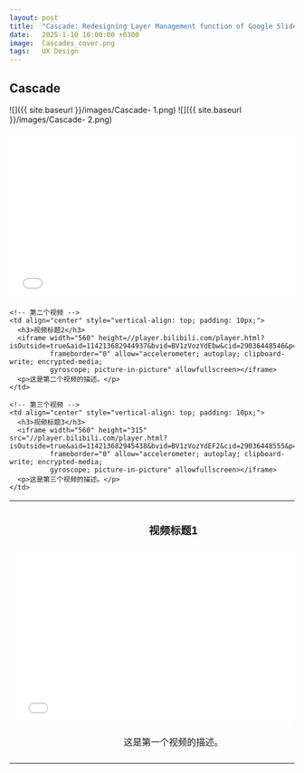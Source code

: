```yaml
---
layout: post
title:  "Cascade: Redesigning Layer Management function of Google Slides"
date:   2025-1-10 10:00:00 +0300
image:  Cascades_cover.png
tags:   UX Design
---
```

## Cascade 

![]({{ site.baseurl }}/images/Cascade- 1.png)
![]({{ site.baseurl }}/images/Cascade- 2.png)

 <!-- 总介绍 -->
<div style="position: relative; padding-bottom: 56.25%; height: 0; overflow: hidden; max-width: 100%; width: 100%; margin: 20px 0;">
  <iframe src="//player.bilibili.com/player.html?isOutside=true&aid=114213599123594&bvid=BV126ozYMEhc&cid=29036448606&p=1&high_quality=1" 
          style="position: absolute; top: 0; left: 0; width: 100%; height: 100%;" 
          frameborder="0" 
          scrolling="no" 
          allowfullscreen="true">
  </iframe>
</div>


<table> 
  <tr>
    <!-- 第一个视频 -->
    <td align="center" style="vertical-align: top; padding: 10px;">
      <h3>视频标题1</h3>
      <iframe width="560" height="315" src="//player.bilibili.com/player.html?isOutside=true&aid=114213682944438&bvid=BV1zVozYdEJT&cid=29036576982&p=1"
              frameborder="0" allow="accelerometer; autoplay; clipboard-write; encrypted-media; 
              gyroscope; picture-in-picture" allowfullscreen></iframe>
      <p>这是第一个视频的描述。</p>
    </td>

    <!-- 第二个视频 -->
    <td align="center" style="vertical-align: top; padding: 10px;">
      <h3>视频标题2</h3>
      <iframe width="560" height=//player.bilibili.com/player.html?isOutside=true&aid=114213682944937&bvid=BV1zVozYdEbw&cid=29036448546&p=1"
              frameborder="0" allow="accelerometer; autoplay; clipboard-write; encrypted-media; 
              gyroscope; picture-in-picture" allowfullscreen></iframe>
      <p>这是第二个视频的描述。</p>
    </td>

    <!-- 第三个视频 -->
    <td align="center" style="vertical-align: top; padding: 10px;">
      <h3>视频标题3</h3>
      <iframe width="560" height="315" src="//player.bilibili.com/player.html?isOutside=true&aid=114213682945438&bvid=BV1zVozYdEF2&cid=29036448555&p=1&high_quality=1"
              frameborder="0" allow="accelerometer; autoplay; clipboard-write; encrypted-media; 
              gyroscope; picture-in-picture" allowfullscreen></iframe>
      <p>这是第三个视频的描述。</p>
    </td>
  </tr>
</table>



